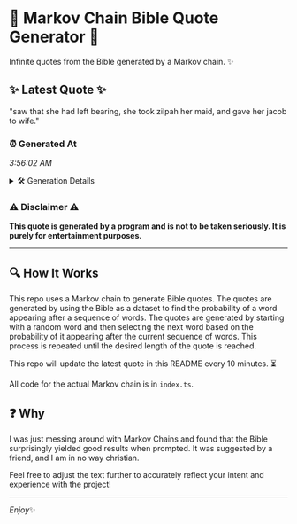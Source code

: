 # 📖 Markov Chain Bible Quote Generator 📖

Infinite quotes from the Bible generated by a Markov chain. ✨

## ✨ Latest Quote ✨
"saw that she had left bearing, she took zilpah her maid, and gave her jacob to wife."

### ⏰ Generated At
*3:56:02 AM*

<details>
    <summary>🛠️ Generation Details</summary>
    <p>
        <strong>🌱 Seed:</strong> saw<br>
        <strong>🔄 Iterations:</strong> 16<br>
        <strong>📜 Context History:</strong><br>[ saw ]: that<br>[ saw, that ]: she<br>[ saw, that, she ]: had<br>[ saw, that, she, had ]: left<br>[ saw, that, she, had, left ]: bearing,<br>[ saw, that, she, had, left, bearing, ]: she<br>[ that, she, had, left, bearing,, she ]: took<br>[ she, had, left, bearing,, she, took ]: zilpah<br>[ had, left, bearing,, she, took, zilpah ]: her<br>[ left, bearing,, she, took, zilpah, her ]: maid,<br>[ bearing,, she, took, zilpah, her, maid, ]: and<br>[ she, took, zilpah, her, maid,, and ]: gave<br>[ took, zilpah, her, maid,, and, gave ]: her<br>[ zilpah, her, maid,, and, gave, her ]: jacob<br>[ her, maid,, and, gave, her, jacob ]: to<br>[ maid,, and, gave, her, jacob, to ]: wife.<br>
    </p>
</details>

### ⚠️ Disclaimer ⚠️
**This quote is generated by a program and is not to be taken seriously. It is purely for entertainment purposes.**

---

## 🔍 How It Works

This repo uses a Markov chain to generate Bible quotes. The quotes are generated by using the Bible as a dataset to find the probability of a word appearing after a sequence of words. The quotes are generated by starting with a random word and then selecting the next word based on the probability of it appearing after the current sequence of words. This process is repeated until the desired length of the quote is reached.

This repo will update the latest quote in this README every 10 minutes. ⏳

All code for the actual Markov chain is in `index.ts`.

## ❓ Why

I was just messing around with Markov Chains and found that the Bible surprisingly yielded good results when prompted. 
It was suggested by a friend, and I am in no way christian.

Feel free to adjust the text further to accurately reflect your intent and experience with the project!

---

*Enjoy*✨
